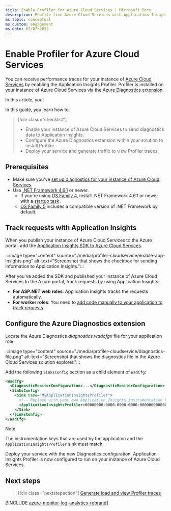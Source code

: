 ```yaml
---
title: Enable Profiler for Azure Cloud Services | Microsoft Docs
description: Profile live Azure Cloud Services with Application Insights Profiler.
ms.topic: conceptual
ms.custom: engagement
ms.date: 07/07/2023
---
```


# Enable Profiler for Azure Cloud Services

You can receive performance traces for your instance of [Azure Cloud Services](../../cloud-services-extended-support/overview.md) by enabling the Application Insights Profiler. Profiler is installed on your instance of Azure Cloud Services via the [Azure Diagnostics extension](../agents/diagnostics-extension-overview.md).

In this article, you:

In this guide, you learn how to:
> [!div class="checklist"]
> - Enable your instance of Azure Cloud Services to send diagnostics data to Application Insights.
> - Configure the Azure Diagnostics extension within your solution to install Profiler.
> - Deploy your service and generate traffic to view Profiler traces.

## Prerequisites

- Make sure you've [set up diagnostics for your instance of Azure Cloud Services](/visualstudio/azure/vs-azure-tools-diagnostics-for-cloud-services-and-virtual-machines).
- Use [.NET Framework 4.6.1](/dotnet/framework/migration-guide/how-to-determine-which-versions-are-installed) or newer.
  - If you're using [OS Family 4](../../cloud-services/cloud-services-guestos-update-matrix.md#family-4-releases), install .NET Framework 4.6.1 or newer with a [startup task](../../cloud-services/cloud-services-dotnet-install-dotnet.md).
  - [OS Family 5](../../cloud-services/cloud-services-guestos-update-matrix.md#family-5-releases) includes a compatible version of .NET Framework by default.

## Track requests with Application Insights

When you publish your instance of Azure Cloud Services to the Azure portal, add the [Application Insights SDK to Azure Cloud Services](../app/azure-web-apps-net-core.md).

:::image type="content" source="./media/profiler-cloudservice/enable-app-insights.png" alt-text="Screenshot that shows the checkbox for sending information to Application Insights.":::

After you've added the SDK and published your instance of Azure Cloud Services to the Azure portal, track requests by using Application Insights:

- **For ASP.NET web roles**: Application Insights tracks the requests automatically.
- **For worker roles**: You need to [add code manually to your application to track requests](profiler-trackrequests.md).

## Configure the Azure Diagnostics extension

Locate the Azure Diagnostics *diagnostics.wadcfgx* file for your application role.

:::image type="content" source="./media/profiler-cloudservice/diagnostics-file.png" alt-text="Screenshot that shows the diagnostics file in the Azure Cloud Services solution explorer.":::

Add the following `SinksConfig` section as a child element of `WadCfg`:

```xml
<WadCfg>
  <DiagnosticMonitorConfiguration>...</DiagnosticMonitorConfiguration>
  <SinksConfig>
    <Sink name="MyApplicationInsightsProfiler">
      <!-- Replace with your own Application Insights instrumentation key. -->
      <ApplicationInsightsProfiler>00000000-0000-0000-0000-000000000000</ApplicationInsightsProfiler>
    </Sink>
  </SinksConfig>
</WadCfg>
```

> [!NOTE]
> The instrumentation keys that are used by the application and the `ApplicationInsightsProfiler` sink must match.

Deploy your service with the new Diagnostics configuration. Application Insights Profiler is now configured to run on your instance of Azure Cloud Services.

## Next steps

> [!div class="nextstepaction"]
> [Generate load and view Profiler traces](./profiler-data.md)

[!INCLUDE [azure-monitor-log-analytics-rebrand](../../../includes/azure-monitor-instrumentation-key-deprecation.md)]
